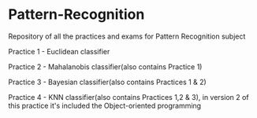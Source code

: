 # Pattern-Recognition
Repository of all the practices and exams for Pattern Recognition subject

Practice 1 - Euclidean classifier 

Practice 2 - Mahalanobis classifier(also contains Practice 1)

Practice 3 - Bayesian classifier(also contains Practices 1 & 2)

Practice 4 - KNN classifier(also contains Practices 1,2 & 3), in version 2 of this practice it's included the Object-oriented programming
